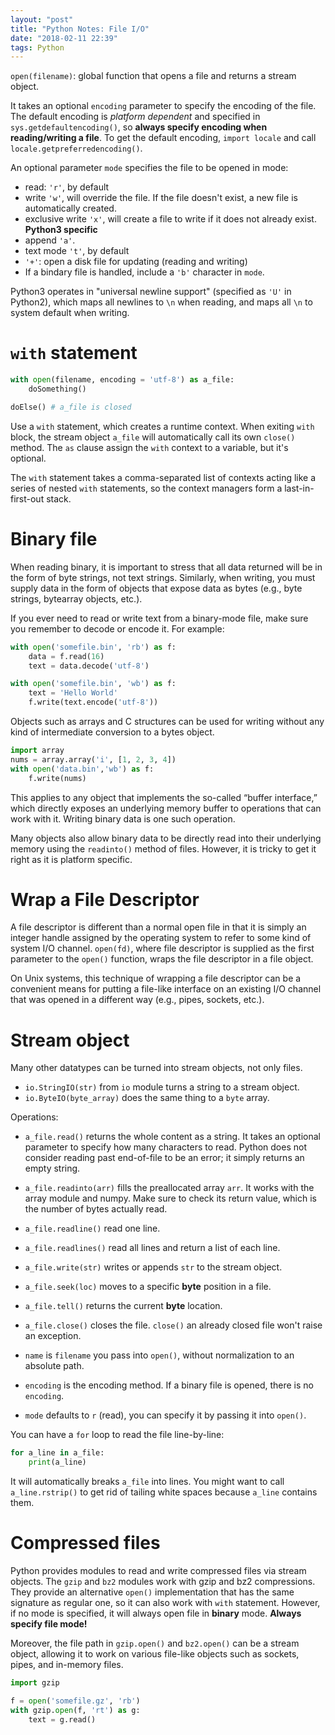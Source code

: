 ```yaml
---
layout: "post"
title: "Python Notes: File I/O"
date: "2018-02-11 22:39"
tags: Python
---
```


`open(filename)`: global function that opens a file and returns a stream object.

It takes an optional `encoding` parameter to specify the encoding of the file. The default encoding is *platform dependent* and specified in `sys.getdefaultencoding()`, so **always specify encoding when reading/writing a file**. To get the default encoding, `import locale` and call `locale.getpreferredencoding()`.

An optional parameter `mode` specifies the file to be opened in mode:
* read: `'r'`, by default
* write `'w'`, will override the file. If the file doesn't exist, a new file is automatically created.
* exclusive write `'x'`, will create a file to write if it does not already exist. **Python3 specific**
* append `'a'`.
* text mode `'t'`, by default
* `'+'`: open a disk file for updating (reading and writing)
* If a bindary file is handled, include a `'b'` character in `mode`.

Python3 operates in "universal newline support" (specified as `'U'` in Python2), which maps all newlines to `\n` when reading, and maps all `\n` to system default when writing.

# `with` statement
```python
with open(filename, encoding = 'utf-8') as a_file:
	doSomething()

doElse() # a_file is closed
```

Use a `with` statement, which creates a runtime context. When exiting `with` block, the stream object `a_file` will automatically call its own `close()` method. The `as` clause assign the `with` context to a variable, but it's optional.

The `with` statement takes a comma-separated list of contexts acting like a series of nested `with` statements, so the context managers form a last-in-first-out stack.


# Binary file
When reading binary, it is important to stress that all data returned will be in the form of byte strings, not text strings. Similarly, when writing, you must supply data in the form of objects that expose data as bytes (e.g., byte strings, bytearray objects, etc.).

If you ever need to read or write text from a binary-mode file, make sure you remember to decode or encode it. For example:
```python
with open('somefile.bin', 'rb') as f:
    data = f.read(16)
    text = data.decode('utf-8')

with open('somefile.bin', 'wb') as f:
    text = 'Hello World'
    f.write(text.encode('utf-8'))
```

Objects such as arrays and C structures can be used for writing without any kind of intermediate conversion to a bytes object.

```python
import array
nums = array.array('i', [1, 2, 3, 4])
with open('data.bin','wb') as f:
    f.write(nums)
```

This applies to any object that implements the so-called “buffer interface,” which directly exposes an underlying memory buffer to operations that can work with it. Writing binary data is one such operation.

Many objects also allow binary data to be directly read into their underlying memory using the `readinto()` method of files. However, it is tricky to get it right as it is platform specific.

# Wrap a File Descriptor
A file descriptor is different than a normal open file in that it is simply an integer handle assigned by the operating system to refer to some kind of system I/O channel. `open(fd)`, where file descriptor is supplied as the first parameter to the `open()` function, wraps the file descriptor in a file object.

On Unix systems, this technique of wrapping a file descriptor can be a convenient means for putting a file-like interface on an existing I/O channel that was opened in a different way (e.g., pipes, sockets, etc.).

# Stream object
Many other datatypes can be turned into stream objects, not only files.
* `io.StringIO(str)` from `io` module turns a string to a stream object.
* `io.ByteIO(byte_array)` does the same thing to a `byte` array.

Operations:
* `a_file.read()` returns the whole content as a string. It takes an optional parameter to specify how many characters to read. Python does not consider reading past end-of-file to be an error; it simply returns an empty string.
* `a_file.readinto(arr)` fills the preallocated array `arr`. It works with the array module and numpy. Make sure to check its return value, which is the number of bytes actually read.
* `a_file.readline()` read one line.
* `a_file.readlines()` read all lines and return a list of each line.
* `a_file.write(str)` writes or appends `str` to the stream object.
* `a_file.seek(loc)` moves to a specific **byte** position in a file.
* `a_file.tell()` returns the current **byte** location.
* `a_file.close()` closes the file. `close()` an already closed file won't raise an exception.

* `name` is `filename` you pass into `open()`, without normalization to an absolute path.
* `encoding` is the encoding method. If a binary file is opened, there is no `encoding`.
* `mode` defaults to `r` (read), you can specify it by passing it into `open()`.

You can have a `for` loop to read the file line-by-line:
```python
for a_line in a_file:
	print(a_line)
```
It will automatically breaks `a_file` into lines. You might want to call `a_line.rstrip()` to get rid of tailing white spaces because `a_line` contains them.

# Compressed files
Python provides modules to read and write compressed files via stream objects. The `gzip` and `bz2` modules work with gzip and bz2 compressions. They provide an alternative `open()` implementation that has the same signature as regular one, so it can also work with `with` statement. However, if no mode is specified, it will always open file in **binary** mode. **Always specify file mode!**

Moreover, the file path in `gzip.open()` and `bz2.open()` can be a stream object, allowing it to work on various file-like objects such as sockets, pipes, and in-memory files.
```python
import gzip

f = open('somefile.gz', 'rb')
with gzip.open(f, 'rt') as g:
    text = g.read()
```
